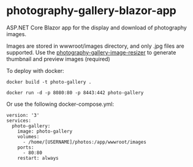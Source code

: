 # photography-gallery-blazor-app

ASP.NET Core Blazor app for the display and download of photography images.

Images are stored in wwwroot/images directory, and only .jpg files are supported. Use the [photography-gallery-image-resizer](https://github.com/georgesavill/photography-gallery-image-resizer) to generate thumbnail and preview images (required)

To deploy with docker:
```
docker build -t photo-gallery .
```
```
docker run -d -p 8080:80 -p 8443:442 photo-gallery
```
Or use the following docker-compose.yml:
```
version: '3'
services:
  photo-gallery:
    image: photo-gallery
    volumes:
      - /home/[USERNAME]/photos:/app/wwwroot/images
    ports:
      - 80:80
    restart: always

```
